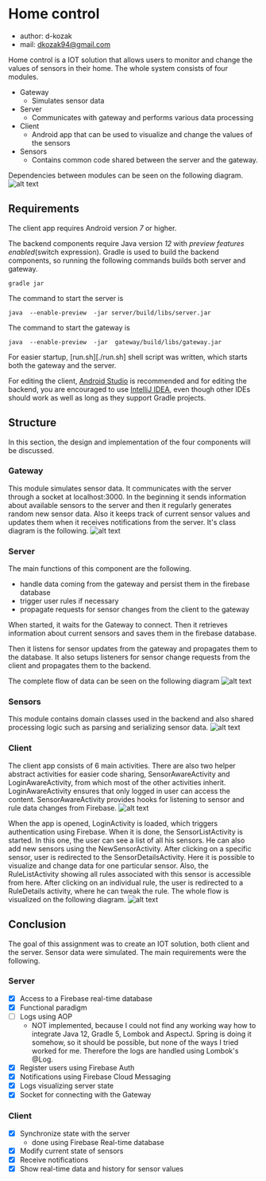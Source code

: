 # Home control

* author: d-kozak
* mail: dkozak94@gmail.com

Home control is a IOT solution that allows users to monitor and change the values of sensors in their home. 
The whole system consists of four modules.

* Gateway
    * Simulates sensor data
* Server
    * Communicates with gateway and performs various data processing
* Client
    * Android app that can be used to visualize and change the values of the sensors
* Sensors
    * Contains common code shared between the server and the gateway. 

Dependencies between modules can be seen on the following diagram.
![alt text](./imgs/main-deps.png)

## Requirements
The client app requires Android version _7_ or higher.

The backend components require Java version _12_ with _preview features enabled_(switch expression). Gradle is used to build the backend components,
so running the following commands builds both server and gateway.
```
gradle jar
```
The command to start the server is
```
java  --enable-preview  -jar server/build/libs/server.jar
```
The command to start the gateway is
```
java  --enable-preview  -jar  gateway/build/libs/gateway.jar
```

For easier startup, [run.sh][./run.sh] shell script was written, which starts both the gateway and the server.

For editing the client, [Android Studio](https://developer.android.com/studio/?gclid=Cj0KCQjw9JzoBRDjARIsAGcdIDVKioluWo98udXZtLYEUFwdkUPb_eNCMVdCwZJFjLHwzXrjwyaDGioaAibbEALw_wcB)
is recommended and for editing the backend, you are encouraged to use [IntelliJ IDEA](https://www.jetbrains.com/idea/specials/idea/ultimate.html?gclid=Cj0KCQjwo7foBRD8ARIsAHTy2wnI0oTQIOPsaqz6WNrpCz_LZDErrCRMYsIeAC3FQF1t699ipOkOpcwaAui9EALw_wcB),
even though other IDEs should work as well as long as they support Gradle projects. 

## Structure
In this section, the design and implementation of the four components will be discussed.

### Gateway
This module simulates sensor data. It communicates with the server through a socket at localhost:3000.
In the beginning it sends information about available sensors to the server and then it regularly generates random new sensor data.
Also it keeps track of current sensor values and updates them when it receives notifications from the server.
It's class diagram is the following.
![alt text](./imgs/gateway-classes.png)

### Server
The main functions of this component are the following.
 
* handle data coming from the gateway and persist them in the firebase database
* trigger user rules if necessary
* propagate requests for sensor changes from the client to the gateway

When started, it waits for the Gateway to connect. Then it retrieves information about current sensors
and saves them in the firebase database. 

Then it listens for sensor updates from the gateway and propagates them to the database.
It also setups listeners for sensor change requests from the client 
and propagates them to the backend.

The complete flow of data can be seen on the following diagram
![alt text](./imgs/dataflow.png)

### Sensors
This module contains domain classes used in the backend and also shared processing logic such as parsing
and serializing sensor data.
![alt text](./imgs/sensors-classes.png)

### Client 
The client app consists of 6 main activities. There are also two helper abstract activities for easier code sharing, SensorAwareActivity and LoginAwareActivity,
from which most of the other activities inherit. LoginAwareActivity ensures that only logged in user can access the content. SensorAwareActivity provides hooks
for listening to sensor and rule data changes from Firebase.
![alt text](./imgs/activities-class.png)

When the app is opened, LoginActivity is loaded, which triggers authentication using Firebase. When it is done, the SensorListActivity is started.
In this one, the user can see a list of all his sensors. He can also add new sensors using the NewSensorActivity. After clicking on a specific sensor,
user is redirected to the SensorDetailsActivity. Here it is possible to visualize and change data for one particular sensor. Also, the RuleListActivity
showing all rules associated with this sensor is accessible from here. After clicking on an individual rule, the user is redirected to a RuleDetails activity,
where he can tweak the rule. The whole flow is visualized on the following diagram.
![alt text](./imgs/activities-flow.png)
 

## Conclusion
The goal of this assignment was to create an IOT solution, both client and the server. Sensor data were simulated.
The main requirements were the following.

### Server
- [x] Access to a Firebase real-time database
- [x] Functional paradigm
- [ ] Logs using AOP
    * NOT implemented, because I could not find any working way how to integrate Java 12, Gradle 5, Lombok and AspectJ. Spring is doing it somehow, so it
    should be possible, but none of the ways I tried worked for me. Therefore the logs are handled using Lombok's @Log.  
- [x] Register users using Firebase Auth
- [x] Notifications using Firebase Cloud Messaging
- [x] Logs visualizing server state
- [x] Socket for connecting with the Gateway

### Client
- [x] Synchronize state with the server
    * done using Firebase Real-time database
- [x] Modify current state of sensors
- [x] Receive notifications
- [x] Show real-time data and history for sensor values
